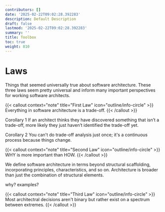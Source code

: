 ```yaml
---
contributors: []
date: '2025-02-22T09:02:28.392283'
description: Default Description
draft: false
lastmod: '2025-02-22T09:02:28.392283'
summary: ''
title: Toolbox
toc: true
weight: 810
---
```




# Laws

Things that seemed universally true about software architecture. These three laws seem pretty universal and inform many important perspectives for working software architects.

{{< callout context="note" title="First Law" icon="outline/info-circle" >}}
Everything in software architecture is a trade-off.
{{< /callout >}}

Corollary 1
If an architect thinks they have discovered something that isn’t a trade-off, more likely they just haven’t identified the trade-off yet.

Corollary 2
You can't do trade-off analysis just once; it's a continuous process because things change.

{{< callout context="note" title="Second Law" icon="outline/info-circle" >}}
WHY is more important than HOW.
{{< /callout >}}

We define software architecture in terms beyond structural scaffolding, incorporating principles, characteristics, and so on. Architecture is broader than just the combination of structural elements.

why? examples?

{{< callout context="note" title="Third Law" icon="outline/info-circle" >}}
Most architectral decisions aren't binary but rather exist on a spectrum between extremes.
{{< /callout >}}
